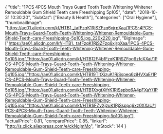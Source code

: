 {
	"title": "1PCS 4PCS Mouth Trays Guard Tooth Teeth Whitening Whitener Remouldable Gum Shield Teeth care Freeshipping 5p105",
	"date": "2018-10-31 10:30:20",
	"SubCat": ["Beauty & Health"],
	"categories": ["Oral Hygiene"],
	"thumbnailImage": "https://ae01.alicdn.com/kf/HTB1._tafFzqK1RjSZFzq6xjrpXaa/1PCS-4PCS-Mouth-Trays-Guard-Tooth-Teeth-Whitening-Whitener-Remouldable-Gum-Shield-Teeth-care-Freeshipping-5p105.jpg_220x220.jpg",
	"BigImage": ["https://ae01.alicdn.com/kf/HTB1._tafFzqK1RjSZFzq6xjrpXaa/1PCS-4PCS-Mouth-Trays-Guard-Tooth-Teeth-Whitening-Whitener-Remouldable-Gum-Shield-Teeth-care-Freeshipping-5p105.jpg","https://ae01.alicdn.com/kf/HTB12F4bfFzqK1RjSZFoq6zfcXXai/1PCS-4PCS-Mouth-Trays-Guard-Tooth-Teeth-Whitening-Whitener-Remouldable-Gum-Shield-Teeth-care-Freeshipping-5p105.jpg","https://ae01.alicdn.com/kf/HTB19TItXjzuK1RjSspeq6ziHVXaE/1PCS-4PCS-Mouth-Trays-Guard-Tooth-Teeth-Whitening-Whitener-Remouldable-Gum-Shield-Teeth-care-Freeshipping-5p105.jpg","https://ae01.alicdn.com/kf/HTB1XxgtXifrK1RjSspbq6A4pFXaY/1PCS-4PCS-Mouth-Trays-Guard-Tooth-Teeth-Whitening-Whitener-Remouldable-Gum-Shield-Teeth-care-Freeshipping-5p105.jpg","https://ae01.alicdn.com/kf/HTB1iFZvXjzuK1RjSsppq6xz0XXaU/1PCS-4PCS-Mouth-Trays-Guard-Tooth-Teeth-Whitening-Whitener-Remouldable-Gum-Shield-Teeth-care-Freeshipping-5p105.jpg"],
	"actualPrice": 0.81,
	"comparePrice": 0.85,
	"linkurl": "http://s.click.aliexpress.com/e/ckNgjmMo",
	"inStock": 144
}
